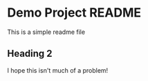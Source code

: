 # Demo Project README
This is a simple readme file

## Heading 2

I hope this isn't much of a problem!